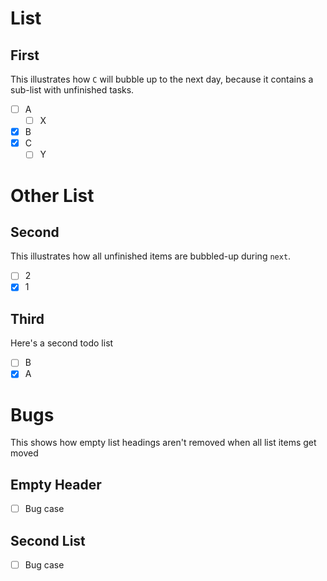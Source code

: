 
# List

## First

This illustrates how `C` will bubble up to the next day, because it contains a
sub-list with unfinished tasks.

* [ ] A
  * [ ] X
* [x] B
* [x] C
  * [ ] Y

# Other List

## Second

This illustrates how all unfinished items are bubbled-up during `next`.

* [ ] 2
* [x] 1

## Third

Here's a second todo list

* [ ] B
* [x] A

# Bugs

This shows how empty list headings aren't removed when all list items get moved

## Empty Header

* [ ] Bug case

## Second List

* [ ] Bug case
